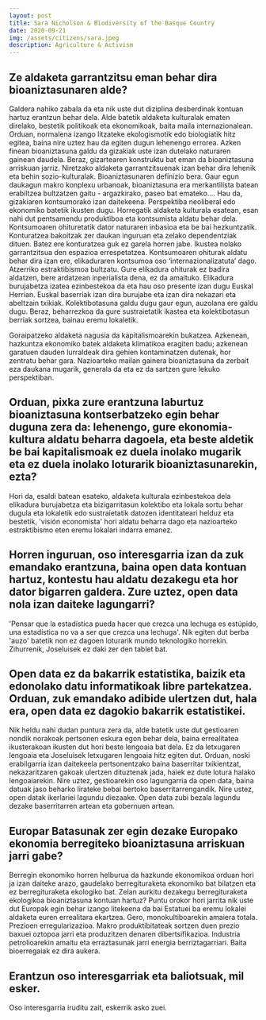```yaml
---
layout: post
title: Sara Nicholson & Biodiversity of the Basque Country
date: 2020-09-21
img: /assets/citizens/sara.jpeg
description: Agriculture & Activism
---
```


## Ze aldaketa garrantzitsu eman behar dira bioaniztasunaren alde?

Galdera nahiko zabala da eta nik uste dut diziplina desberdinak kontuan hartuz erantzun behar dela. Alde batetik aldaketa kulturalak ematen direlako, bestetik politikoak eta ekonomikoak, baita maila internazionalean. Orduan, normalena izango litzateke ekologismotik edo biologiatik hitz egitea, baina nire uztez hau da egiten dugun lehenengo errorea. Azken finean bioaniztasuna galdu da gizakiak uste izan dutelako naturaren gainean daudela. Beraz, gizartearen konstruktu bat eman da bioaniztasuna arriskuan jarriz. Niretzako aldaketa garrantzitsuenak izan behar dira lehenik eta behin sozio-kulturalak. Bioaniztasunaren definizio bera. Gaur egun daukagun makro konplexu urbanoak, bioaniztasuna era merkantilista batean erabiltzea bultzatzen gaitu - argazkirako, paseo bat emateko…. Hau da, gizakiaren kontsumorako izan daitekeena. Perspektiba neoliberal edo ekonomiko batetik ikusten dugu. Horregatik aldaketa kulturala esatean, esan nahi dut pentsamendu produktiboa eta kontsumista aldatu behar dela. Kontsumoaren ohituretatik dator naturaren inbasioa eta be bai hezkuntzatik. Konturatzea bakoitzak zer daukan inguruan eta zelako dependentziak dituen. Batez ere konturatzea guk ez garela horren jabe. Ikustea nolako garrantzitsua den espazioa errespetatzea. Kontsumoaren ohiturak aldatu behar dira izan ere, elikaduraren kontsumoa oso ‘internazionalizatuta’ dago. Atzerriko estraktibismoa bultzatu. Gure elikadura ohiturak ez badira aldatzen, bere ardatzean inperialista dena, ez da amaituko. Elikadura burujabetza izatea ezinbestekoa da eta hau oso presente izan dugu Euskal Herrian. Euskal baserriak izan dira burujabe eta izan dira nekazari eta abeltzain txikiak. Kolektibotasuna galdu dugu gaur egun, auzolana ere galdu dugu. Beraz, beharrezkoa da gure sustraietatik ikastea eta kolektibotasun berriak sortzea, bainau eremu lokaletik.

Goraipatzeko aldaketa nagusia da kapitalismoarekin bukatzea. Azkenean, hazkuntza ekonomiko batek aldaketa klimatikoa eragiten badu; azkenean garatuen dauden lurraldeak dira gehien kontaminatzen dutenak, hor zentratu behar gara. Nazioarteko mailan gainera bioaniztasuna da zerbait eza daukana mugarik, generala da eta ez da sartzen gure lekuko perspektiban.

## Orduan, pixka zure erantzuna laburtuz bioaniztasuna kontserbatzeko egin behar duguna zera da: lehenengo, gure ekonomia-kultura aldatu beharra dagoela, eta beste aldetik be bai kapitalismoak ez duela inolako mugarik eta ez duela inolako loturarik bioaniztasunarekin, ezta?

Hori da, esaldi batean esateko, aldaketa kulturala ezinbestekoa dela elikadura burujabetza eta bizigarritasun kolektibo eta lokala sortu behar dugula eta lokaletik edo sustraietatik datozen identitateari helduz eta bestetik, 'visión economista' hori aldatu beharra dago eta nazioarteko estraktibismo eten eremu lokalari indarra emanez.

## Horren inguruan, oso interesgarria izan da zuk emandako erantzuna, baina open data kontuan hartuz, kontestu hau aldatu dezakegu eta hor dator bigarren galdera. Zure uztez, open data nola izan daiteke lagungarri?

'Pensar que la estadística pueda hacer que crezca una lechuga es estúpido, una estadística no va a ser que crezca una lechuga'. Nik egiten dut berba 'auzo' batetik non ez dagoen loturarik mundo teknologiko horrekin. Zihurrenik, Joseluisek ez daki zer den tablet bat.

## Open data ez da bakarrik estatistika, baizik eta edonolako datu informatikoak libre partekatzea. Orduan, zuk emandako adibide ulertzen dut, hala era, open data ez dagokio bakarrik estatistikei.

Nik heldu nahi dudan puntura zera da, alde batetik uste dut gestioaren nondik norakoak pertsonen eskura egon behar dela, baina errealitatea ikusterakoan ikusten dut  hori beste lengoaia bat dela. Ez da letxugaren lengoaia eta Joseluisek letxugaren lengoaia hitz egiten dut. Orduan, noski erabilgarria izan daitekeela pertsonentzako baina baserritar txikientzat, nekazaritzaren gakoak ulertzen dituztenak jada, haiek ez dute lotura halako lengoaiarekin.  Nire uztez, gestioarekin oso lagungarria da open data, baina datuak jaso beharko lirateke bebai bertoko baserritarrengandik. Nire ustez, open datak ikerlariei lagundu diezaake. Open data zubi bezala lagundu dezake baserritarren artean eta gobernuen artean.

## Europar Batasunak zer egin dezake Europako ekonomia berregiteko bioaniztasuna arriskuan jarri gabe?

Berregin ekonomiko horren helburua da hazkunde ekonomikoa orduan hori ja izan daiteke arazo, gaudelako berregituraketa ekonomiko bat bilatzen eta ez berregituraketa ekologiko bat. Zelan aurkitu dezakegu berregituraketa ekologikoa bioaniztasuna kontuan hartuz? Puntu orokor hori jarrita nik uste dut Europak egin behar izango litekeena da bai Estatuei ba eremu lokalei aldaketa euren errealitara ekartzea. Gero, monokultiboarekin amaiera totala. Prezioen erregularizazioa. Makro produktibitateak sortzen duen prezio baxuei oztopoa jarri eta produzitzen denaren dibertsifikazioa. Industria petrolioarekin amaitu eta erraztasunak jarri energia berriztagarriari. Baita bioerregaiak ez dira aukera.

## Erantzun oso interesgarriak eta baliotsuak, mil esker.

Oso interesgarria iruditu zait, eskerrik asko zuei.




<!--
########################################
NEGRITA     CURSIVA

**texto**   *texto*

########################################
RESALTADO

<span class="highlighted">texto</span>

########################################
IMAGENES:

<p class="post-image">

    <img src="https://i.ytimg.com/vi/gUIJ-UkQsXI/maxresdefault.jpg" style="max-width: 400px; width: 90%">
    <p class="post-image-label">Figure 1: A cute kitty</p>

</p>

########################################
LINKS

[texto](https://dataseeds.github.io)

-->

